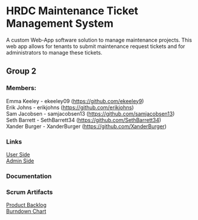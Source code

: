 # HRDC Maintenance Ticket Management System
A custom Web-App software solution to manage maintenance projects. This web app allows for tenants to submit maintenance request tickets and for administrators to manage these tickets.  
## Group 2
### Members:
Emma Keeley - ekeeley09 (https://github.com/ekeeley9)  
Erik Johns - erikjohns (https://github.com/erikjohns)  
Sam Jacobsen - samjacobsen13 (https://github.com/samjacobsen13)  
Seth Barrett - SethBarrett34 (https://github.com/SethBarrett34)  
Xander Burger - XanderBurger (https://github.com/XanderBurger)  

### Links

[User Side](https://hrdcmaintenance.com)  
[Admin Side](https://hrdc-maintanance-ticket-mngr.web.app/login)

### Documentation


### Scrum Artifacts
[Product Backlog](https://docs.google.com/spreadsheets/d/1bBys0tjTZRdqN-f4_4jia9_EKEtvnoNp2AAOoDBgAuE/edit?usp=sharing)  
[Burndown Chart](https://docs.google.com/spreadsheets/d/15P5juWXKPNjBKfMYR1LwJkH7rHR9RlE_6tq9P8ABjII/edit?usp=sharing)
